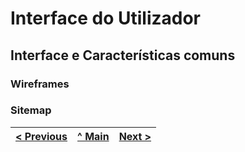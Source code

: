 # Interface do Utilizador

## Interface e Características comuns


### Wireframes


### Sitemap


[< Previous](c1.md) | [^ Main](../README.md) | [Next >](c3.md)
:--- | :---: | ---: 